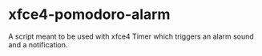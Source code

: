 # xfce4-pomodoro-alarm
A script meant to be used with xfce4 Timer which triggers an alarm sound and a notification.
